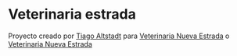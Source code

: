 # Veterinaria estrada

Proyecto creado por [Tiago Altstadt](https://www.linkedin.com/in/tiago-altstadt/) para [Veterinaria Nueva Estrada](veterinarianuevaestrada.com) o [Veterinaria Nueva Estrada](veterinarianuevaestrada.herokuapp.com)
